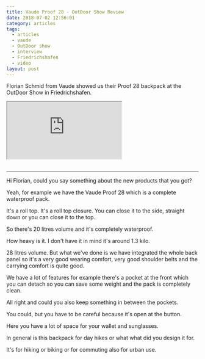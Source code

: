 ```yaml
---
title: Vaude Proof 28 - OutDoor Show Review
date: 2018-07-02 12:56:01
category: articles
tags:
  - articles
  - vaude
  - OutDoor show
  - interview
  - Friedrichshafen
  - video
layout: post
---
```


Florian Schmid from Vaude showed us their Proof 28 backpack at the OutDoor Show in Friedrichshafen.

<div class="embed-responsive embed-responsive-16by9">
    <iframe class="embed-responsive-item" src="https://www.youtube.com/embed/Vs0fARNzj1A"></iframe>
</div>
<br>
<!--more-->

---

Hi Florian, could you say something about the new products that you got?

Yeah, for example we have the Vaude Proof 28 which is a complete waterproof pack.

It's a roll top. It's a roll top closure. You can close it to the side, straight down or you can close it to the top.

So there's 20 litres volume and it's completely waterproof.

How heavy is it. I don't have it in mind it's around 1.3 kilo.

28 litres volume. But what we've done is we have integrated the whole back panel so it's a very good wearing comfort, very
good shoulder belts and the carrying comfort is quite good.

We have a lot of features for example there's a pocket at the front which you can detach so you can save some weight and the pack is completely clean.

All right and could you also keep something in between the pockets.

You could, but you have to be careful because it's open at the button.

Here you have a lot of space for your wallet and sunglasses.

In general is this backpack for day hikes or what what did you design it for.

It's for hiking or biking or for commuting also for urban use.
